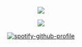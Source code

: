 <div id="header" align="center">

![](https://komarev.com/ghpvc/?username=dokhyuk&style=plastic&color=151915&label=_　　ㅠㅠ　　_&base=9710)

<img src="https://files.catbox.moe/dndum1.png">

[![spotify-github-profile](https://spotify-github-profile.kittinanx.com/api/view?uid=yeslnco28d0j7p2y2efpb86u0&cover_image=true&theme=novatorem&show_offline=false&background_color=454545&interchange=false&bar_color=ffb5d8&bar_color_cover=true)](https://github.com/kittinan/spotify-github-profile)

<p align="center"
